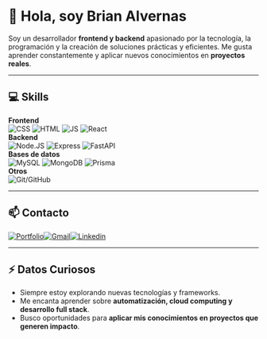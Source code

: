 # 👋 Hola, soy Brian Alvernas

Soy un desarrollador **frontend y backend** apasionado por la tecnología, la programación y la creación de soluciones prácticas y eficientes. Me gusta aprender constantemente y aplicar nuevos conocimientos en **proyectos reales**.

---

## 💻 Skills
**Frontend**  
![CSS](https://img.shields.io/badge/CSS3-1572B6?style=for-the-badge&logo=css3&logoColor=white) ![HTML](https://img.shields.io/badge/HTML5-E34F26?style=for-the-badge&logo=html5&logoColor=white) ![JS](https://img.shields.io/badge/JavaScript-323330?style=for-the-badge&logo=javascript&logoColor=F7DF1E) ![React](https://img.shields.io/badge/React-20232A?style=for-the-badge&logo=react&logoColor=61DAFB)  
**Backend**  
![Node.JS](https://img.shields.io/badge/Node%20js-339933?style=for-the-badge&logo=nodedotjs&logoColor=white) ![Express](https://img.shields.io/badge/Express%20js-000000?style=for-the-badge&logo=express&logoColor=white) ![FastAPI](https://img.shields.io/badge/fastapi-109989?style=for-the-badge&logo=FASTAPI&logoColor=white)  
**Bases de datos**  
![MySQL](https://img.shields.io/badge/MySQL-005C84?style=for-the-badge&logo=mysql&logoColor=white) ![MongoDB](https://img.shields.io/badge/MongoDB-4EA94B?style=for-the-badge&logo=mongodb&logoColor=white) ![Prisma](https://img.shields.io/badge/Prisma-3982CE?style=for-the-badge&logo=Prisma&logoColor=white)  
**Otros**  
![Git/GitHub](https://img.shields.io/badge/GitHub-100000?style=for-the-badge&logo=github&logoColor=white)  

---

## 📫 Contacto

[![Portfolio](https://img.shields.io/badge/Portfolio-255E63?style=for-the-badge&logo=About.me&logoColor=white)](https://brianalvernas.vercel.app)[![Gmail](https://img.shields.io/badge/Gmail-D14836?style=for-the-badge&logo=gmail&logoColor=white)](brianalvernas8@gmail.com)[![Linkedin](https://img.shields.io/badge/LinkedIn-0077B5?style=for-the-badge&logo=linkedin&logoColor=white)](https://linkedin.com/in/briann39)

---

## ⚡ Datos Curiosos

- Siempre estoy explorando nuevas tecnologías y frameworks.  
- Me encanta aprender sobre **automatización, cloud computing y desarrollo full stack**.  
- Busco oportunidades para **aplicar mis conocimientos en proyectos que generen impacto**.
